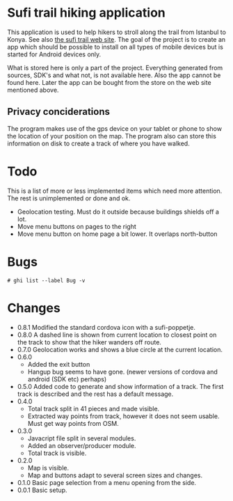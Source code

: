 # Sufi trail hiking application

This application is used to help hikers to stroll along the trail from Istanbul to Konya. See also [the sufi trail web site][website]. The goal of the project is to create an app which should be possible to install on all types of mobile devices but is started for Android devices only.

What is stored here is only a part of the project. Everything generated from sources, SDK's and what not, is not available here. Also the app cannot be found here. Later the app can be bought from the store on the web site mentioned above.

## Privacy conciderations
The program makes use of the gps device on your tablet or phone to show the location of your position on the map. The program also can store this information on disk to create a track of where you have walked.

# Todo
This is a list of more or less implemented items which need more attention. The rest is unimplemented or done and ok.

* Geolocation testing. Must do it outside because buildings shields off a lot.
* Move menu buttons on pages to the right
* Move menu button on home page a bit lower. It overlaps north-button

# Bugs
```
# ghi list --label Bug -v
```

# Changes

* 0.8.1 Modified the standard cordova icon with a sufi-poppetje.
* 0.8.0 A dashed line is shown from current location to closest point on the track to show that the hiker wanders off route.
* 0.7.0 Geolocation works and shows a blue circle at the current location.
* 0.6.0
  * Added the exit button
  * Hangup bug seems to have gone. (newer versions of cordova and android (SDK etc) perhaps)
* 0.5.0 Added code to generate and show information of a track. The first track is described and the rest has a default message.
* 0.4.0
  * Total track split in 41 pieces and made visible.
  * Extracted way points from track, however it does not seem usable. Must get way points from OSM.
* 0.3.0
  * Javacript file split in several modules.
  * Added an observer/producer module.
  * Total track is visible.
* 0.2.0
  * Map is visible.
  * Map and buttons adapt to several screen sizes and changes.
* 0.1.0 Basic page selection from a menu opening from the side.
* 0.0.1 Basic setup.

<!-- references -->
[website]: http://sufitrail.com/
